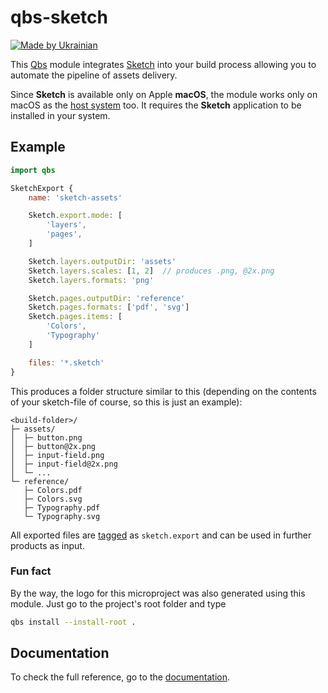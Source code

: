 # qbs-sketch

[![Made by Ukrainian](https://img.shields.io/static/v1?label=Made%20by&message=Ukrainian&labelColor=1f5fb2&color=fad247&style=flat-square)](https://github.com/GooRoo/ukrainian-shields)

This [Qbs][qbs] module integrates [Sketch][sketch] into your build process allowing you to automate the pipeline of assets delivery.

Since **Sketch** is available only on Apple **macOS**, the module works only on macOS as the [host system](https://doc.qt.io/qbs/qml-qbsmodules-qbs.html#hostOS-prop) too. It requires the **Sketch** application to be installed in your system.

## Example

```qml
import qbs

SketchExport {
	name: 'sketch-assets'

	Sketch.export.mode: [
		'layers',
		'pages',
	]

	Sketch.layers.outputDir: 'assets'
	Sketch.layers.scales: [1, 2]  // produces .png, @2x.png
	Sketch.layers.formats: 'png'

	Sketch.pages.outputDir: 'reference'
	Sketch.pages.formats: ['pdf', 'svg']
	Sketch.pages.items: [
		'Colors',
		'Typography'
	]

	files: '*.sketch'
}
```
This produces a folder structure similar to this (depending on the contents of your sketch-file of course, so this is just an example):
```
<build-folder>/
├─ assets/
│  ├─ button.png
│  ├─ button@2x.png
│  ├─ input-field.png
│  ├─ input-field@2x.png
│  └─ ...
└─ reference/
   ├─ Colors.pdf
   ├─ Colors.svg
   ├─ Typography.pdf
   └─ Typography.svg
```
All exported files are [tagged](https://doc.qt.io/qbs/language-introduction.html#file-tags-and-taggers) as `sketch.export` and can be used in further products as input.

### Fun fact

By the way, the logo for this microproject was also generated using this module. Just go to the project's root folder and type
```sh
qbs install --install-root .
```

## Documentation

To check the full reference, go to the [documentation](https://gooroo.github.io/qbs-sketch/).

[qbs]: https://doc.qt.io/qbs/
[sketch]: https://www.sketch.com
